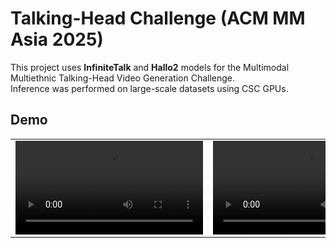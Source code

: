 
# Talking-Head Challenge (ACM MM Asia 2025)

This project uses **InfiniteTalk** and **Hallo2** models for the Multimodal Multiethnic Talking-Head Video Generation Challenge.  
Inference was performed on large-scale datasets using CSC GPUs.

## Demo

<table>
  <tr>
    <td><video src="[https://your-link-1.mp4](https://github.com/user-attachments/assets/12a6dd48-c1f3-475f-a081-142a3ab0e565
)" controls width="300"></video></td>
    <td><video src="[https://your-link-2.mp4](https://github.com/user-attachments/assets/4040b1c1-4b7f-42c6-b10e-f2369000bbff)" controls width="300"></video></td>
    <td><video src="[https://your-link-3.mp4](https://github.com/user-attachments/assets/68e40a51-8b04-46de-b437-8d122127875c
)" controls width="300"></video></td>
  </tr>
</table>








